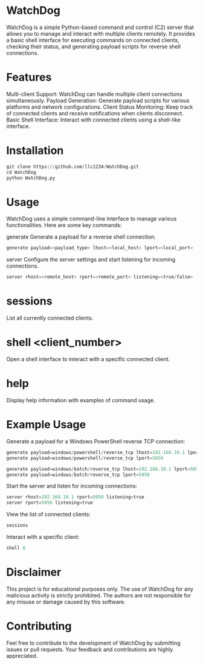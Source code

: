 # WatchDog
WatchDog is a simple Python-based command and control (C2) server that allows you to manage and interact with multiple clients remotely. It provides a basic shell interface for executing commands on connected clients, checking their status, and generating payload scripts for reverse shell connections.

# Features
Multi-client Support:      WatchDog can handle multiple client connections simultaneously.
Payload Generation:        Generate payload scripts for various platforms and network configurations.
Client Status Monitoring:  Keep track of connected clients and receive notifications when clients disconnect.
Basic Shell Interface:     Interact with connected clients using a shell-like interface.

# Installation
```python
git clone https://github.com/llc1234/WatchDog.git
cd WatchDog
python WatchDog.py
```

# Usage
WatchDog uses a simple command-line interface to manage various functionalities. Here are some key commands:

generate
Generate a payload for a reverse shell connection.
```python
generate payload=<payload_type> lhost=<local_host> lport=<local_port>
```

server
Configure the server settings and start listening for incoming connections.
```python
server rhost=<remote_host> rport=<remote_port> listening=<true/false>
```

# sessions
List all currently connected clients.

# shell <client_number>
Open a shell interface to interact with a specific connected client.

# help
Display help information with examples of command usage.

# Example Usage
Generate a payload for a Windows PowerShell reverse TCP connection:
```python
generate payload=windows/powershell/reverse_tcp lhost=192.168.10.1 lport=5050
generate payload=windows/powershell/reverse_tcp lport=5050

generate payload=windows/batch/reverse_tcp lhost=192.168.10.1 lport=5050
generate payload=windows/batch/reverse_tcp lport=5050
```

Start the server and listen for incoming connections:
```python
server rhost=192.168.10.1 rport=5050 listening=true
server rport=5050 listening=true
```

View the list of connected clients:
```python
sessions
```

Interact with a specific client:
```python
shell 0
```


# Disclaimer
This project is for educational purposes only. The use of WatchDog for any malicious activity is strictly prohibited. The authors are not responsible for any misuse or damage caused by this software.

# Contributing
Feel free to contribute to the development of WatchDog by submitting issues or pull requests. Your feedback and contributions are highly appreciated.

